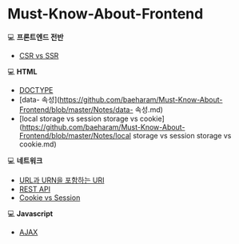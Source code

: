 # Must-Know-About-Frontend

:computer: **프론트엔드 전반**

* [CSR vs SSR](https://github.com/baeharam/Must-Know-About-Frontend/blob/master/Notes/CSR%20vs%20SSR.md)

:computer: **HTML**

* [DOCTYPE](./Notes/DOCTYPE.md)
* [data- 속성](https://github.com/baeharam/Must-Know-About-Frontend/blob/master/Notes/data- 속성.md)
* [local storage vs session storage vs cookie](https://github.com/baeharam/Must-Know-About-Frontend/blob/master/Notes/local storage vs session storage vs cookie.md)

:computer: **네트워크**

* [URL과 URN을 포함하는 URI](https://github.com/baeharam/Must-Know-About-Frontend/blob/master/Notes/URL%EA%B3%BC%20URN%EC%9D%84%20%ED%8F%AC%ED%95%A8%ED%95%98%EB%8A%94%20URI.md)
* [REST API](https://github.com/baeharam/Must-Know-About-Frontend/blob/master/Notes/REST%20API.md)
* [Cookie vs Session](https://github.com/baeharam/Must-Know-About-Frontend/blob/master/Notes/Cookie%20vs%20Session.md)

:computer: **Javascript**

* [AJAX](./Notes/AJAX.md)